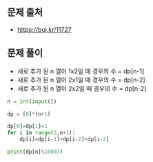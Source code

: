 ## 문제 출처

- https://boj.kr/11727

## 문제 풀이

- 새로 추가 된 n 열이 1x2일 때 경우의 수 = dp[n-1]
- 새로 추가 된 n 열이 2x1일 때 경우의 수 = dp[n-2]
- 새로 추가 된 n 열이 2x2일 때 경우의 수 = dp[n-2]

```python
n = int(input())

dp = [0]*(n+1)

dp[0]=dp[1]=1
for i in range(2,n+1):
    dp[i]=dp[i-1]+dp[i-2]+dp[i-2]

print(dp[n]%10007)
```
